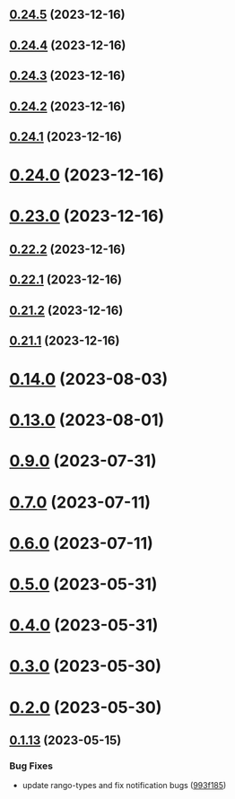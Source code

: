 ## [0.24.5](https://github.com/yeager-eren/rango-client/compare/signer-tron@0.24.4...signer-tron@0.24.5) (2023-12-16)



## [0.24.4](https://github.com/yeager-eren/rango-client/compare/signer-tron@0.24.3...signer-tron@0.24.4) (2023-12-16)



## [0.24.3](https://github.com/yeager-eren/rango-client/compare/signer-tron@0.24.2...signer-tron@0.24.3) (2023-12-16)



## [0.24.2](https://github.com/yeager-eren/rango-client/compare/signer-tron@0.24.1...signer-tron@0.24.2) (2023-12-16)



## [0.24.1](https://github.com/yeager-eren/rango-client/compare/signer-tron@0.24.0...signer-tron@0.24.1) (2023-12-16)



# [0.24.0](https://github.com/yeager-eren/rango-client/compare/signer-tron@0.23.0...signer-tron@0.24.0) (2023-12-16)



# [0.23.0](https://github.com/yeager-eren/rango-client/compare/signer-tron@0.22.2...signer-tron@0.23.0) (2023-12-16)



## [0.22.2](https://github.com/yeager-eren/rango-client/compare/signer-tron@0.22.1...signer-tron@0.22.2) (2023-12-16)



## [0.22.1](https://github.com/yeager-eren/rango-client/compare/signer-tron@0.21.2...signer-tron@0.22.1) (2023-12-16)



## [0.21.2](https://github.com/yeager-eren/rango-client/compare/signer-tron@0.21.1-next.67...signer-tron@0.21.2) (2023-12-16)



## [0.21.1](https://github.com/yeager-eren/rango-client/compare/signer-tron@0.22.0...signer-tron@0.21.1) (2023-12-16)



# [0.14.0](https://github.com/rango-exchange/rango-client/compare/signer-tron@0.13.0...signer-tron@0.14.0) (2023-08-03)



# [0.13.0](https://github.com/rango-exchange/rango-client/compare/signer-tron@0.12.0...signer-tron@0.13.0) (2023-08-01)



# [0.9.0](https://github.com/rango-exchange/rango-client/compare/signer-tron@0.8.0...signer-tron@0.9.0) (2023-07-31)



# [0.7.0](https://github.com/rango-exchange/rango-client/compare/signer-tron@0.6.0...signer-tron@0.7.0) (2023-07-11)



# [0.6.0](https://github.com/rango-exchange/rango-client/compare/signer-tron@0.5.0...signer-tron@0.6.0) (2023-07-11)



# [0.5.0](https://github.com/rango-exchange/rango-client/compare/signer-tron@0.4.0...signer-tron@0.5.0) (2023-05-31)



# [0.4.0](https://github.com/rango-exchange/rango-client/compare/signer-tron@0.3.0...signer-tron@0.4.0) (2023-05-31)



# [0.3.0](https://github.com/rango-exchange/rango-client/compare/signer-tron@0.2.0...signer-tron@0.3.0) (2023-05-30)



# [0.2.0](https://github.com/rango-exchange/rango-client/compare/signer-tron@0.1.14...signer-tron@0.2.0) (2023-05-30)



## [0.1.13](https://github.com/rango-exchange/rango-client/compare/signer-tron@0.1.12...signer-tron@0.1.13) (2023-05-15)


### Bug Fixes

* update rango-types and fix notification bugs ([993f185](https://github.com/rango-exchange/rango-client/commit/993f185e0b8c5e5e15a2c65ba2d85d1f9c8daa90))



